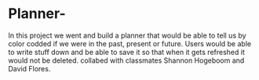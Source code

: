 # Planner-
In this project we went and build a planner that would be able to tell us by color codded if we were in the past, present or future. 
Users would be able to write stuff down and be able to save it so that when it gets refreshed it would not be deleted. 
collabed with classmates Shannon Hogeboom and David Flores.
